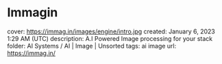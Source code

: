 # Immagin

cover: https://immag.in/images/engine/intro.jpg
created: January 6, 2023 1:29 AM (UTC)
description: A.I Powered Image processing for your stack
folder: AI Systems / AI | Image | Unsorted
tags: ai image
url: https://immag.in/